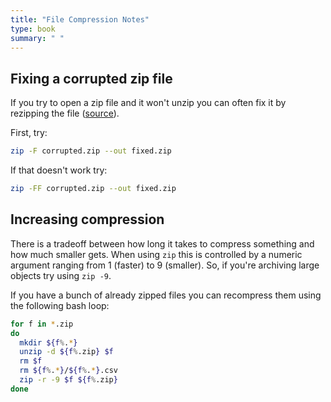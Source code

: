 ```yaml
---
title: "File Compression Notes"
type: book
summary: " "
---
```


## Fixing a corrupted zip file

If you try to open a zip file and it won't unzip you can often fix it by rezipping the file ([source](https://superuser.com/questions/23290/terminal-tool-linux-for-repair-corrupted-zip-files)).

First, try:

```sh
zip -F corrupted.zip --out fixed.zip
```

If that doesn't work try:

```sh
zip -FF corrupted.zip --out fixed.zip
```

## Increasing compression

There is a tradeoff between how long it takes to compress something and how much smaller gets.
When using `zip` this is controlled by a numeric argument ranging from 1 (faster) to 9 (smaller).
So, if you're archiving large objects try using `zip -9`.

If you have a bunch of already zipped files you can recompress them using the following bash loop:

```sh
for f in *.zip
do
  mkdir ${f%.*}
  unzip -d ${f%.zip} $f
  rm $f
  rm ${f%.*}/${f%.*}.csv
  zip -r -9 $f ${f%.zip}
done
```
